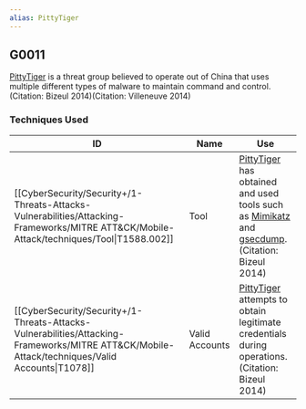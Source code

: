 ```yaml
---
alias: PittyTiger
---
```


## G0011

[PittyTiger](https://attack.mitre.org/groups/G0011) is a threat group believed to operate out of China that uses multiple different types of malware to maintain command and control.(Citation: Bizeul 2014)(Citation: Villeneuve 2014)


### Techniques Used

| ID | Name | Use |
| --- | --- | --- |
| [[CyberSecurity/Security+/1-Threats-Attacks-Vulnerabilities/Attacking-Frameworks/MITRE ATT&CK/Mobile-Attack/techniques/Tool\|T1588.002]] | Tool | [PittyTiger](https://attack.mitre.org/groups/G0011) has obtained and used tools such as [Mimikatz](https://attack.mitre.org/software/S0002) and [gsecdump](https://attack.mitre.org/software/S0008).(Citation: Bizeul 2014) |
| [[CyberSecurity/Security+/1-Threats-Attacks-Vulnerabilities/Attacking-Frameworks/MITRE ATT&CK/Mobile-Attack/techniques/Valid Accounts\|T1078]] | Valid Accounts | [PittyTiger](https://attack.mitre.org/groups/G0011) attempts to obtain legitimate credentials during operations.(Citation: Bizeul 2014) |
